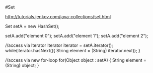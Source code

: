 #Set

http://tutorials.jenkov.com/java-collections/set.html

Set setA = new HashSet();

setA.add("element 0");
setA.add("element 1");
setA.add("element 2");

//access via Iterator
Iterator iterator = setA.iterator();
while(iterator.hasNext(){
  String element = (String) iterator.next();
}


//access via new for-loop
for(Object object : setA) {
    String element = (String) object;
}